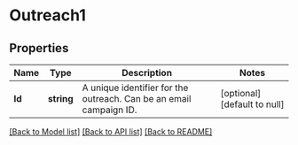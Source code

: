 # Outreach1

## Properties
Name | Type | Description | Notes
------------ | ------------- | ------------- | -------------
**Id** | **string** | A unique identifier for the outreach. Can be an email campaign ID. | [optional] [default to null]

[[Back to Model list]](../README.md#documentation-for-models) [[Back to API list]](../README.md#documentation-for-api-endpoints) [[Back to README]](../README.md)


